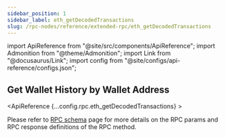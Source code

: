 ```yaml
---
sidebar_position: 1
sidebar_label: eth_getDecodedTransactions
slug: /rpc-nodes/reference/extended-rpc/eth_getDecodedTransactions
---
```


import ApiReference from "@site/src/components/ApiReference";
import Admonition from "@theme/Admonition";
import Link from "@docusaurus/Link";
import config from "@site/configs/api-reference/configs.json";

## Get Wallet History by Wallet Address

<ApiReference {...config.rpc.eth_getDecodedTransactions} >
<Admonition type="info" title="Note">

<p>
Please refer to <a href="/rpc-nodes/reference/evm-rpc-schema">RPC schema</a> page for more details on the RPC params and RPC response definitions of the RPC method. 
</p>
</Admonition>
</ApiReference>
